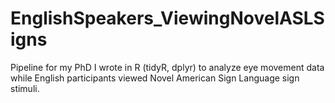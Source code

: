 # EnglishSpeakers_ViewingNovelASLSigns
Pipeline for my PhD I wrote in R (tidyR, dplyr) to analyze eye movement data while English participants viewed Novel American Sign Language sign stimuli.
